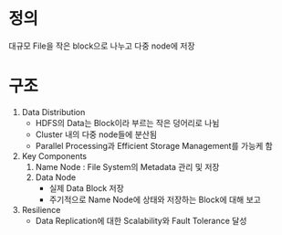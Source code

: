 # 정의
대규모 File을 작은 block으로 나누고 다중 node에 저장

# 구조
1. Data Distribution
    - HDFS의 Data는 Block이라 부르는 작은 덩어리로 나뉨
    - Cluster 내의 다중 node들에 분산됨
    - Parallel Processing과 Efficient Storage Management를 가능케 함
2. Key Components
    1. Name Node : File System의 Metadata 관리 및 저장
    2. Data Node
        - 실제 Data Block 저장
        - 주기적으로 Name Node에 상태와 저장하는 Block에 대해 보고
3. Resilience
    - Data Replication에 대한 Scalability와 Fault Tolerance 달성